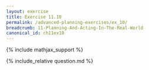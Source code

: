```yaml
---
layout: exercise
title: Exercise 11.10
permalink: /advanced-planning-exercises/ex_10/
breadcrumb: 11-Planning-And-Acting-In-The-Real-World
canonical_id: ch11ex10
---
```


{% include mathjax_support %}
<div id="hiddden">{% include_relative question.md %}</div>